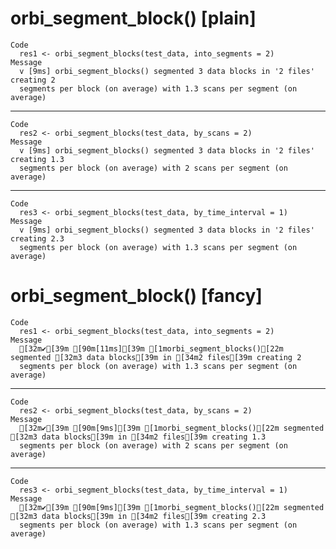 # orbi_segment_block() [plain]

    Code
      res1 <- orbi_segment_blocks(test_data, into_segments = 2)
    Message
      v [9ms] orbi_segment_blocks() segmented 3 data blocks in '2 files' creating 2
      segments per block (on average) with 1.3 scans per segment (on average)

---

    Code
      res2 <- orbi_segment_blocks(test_data, by_scans = 2)
    Message
      v [9ms] orbi_segment_blocks() segmented 3 data blocks in '2 files' creating 1.3
      segments per block (on average) with 2 scans per segment (on average)

---

    Code
      res3 <- orbi_segment_blocks(test_data, by_time_interval = 1)
    Message
      v [9ms] orbi_segment_blocks() segmented 3 data blocks in '2 files' creating 2.3
      segments per block (on average) with 1.3 scans per segment (on average)

# orbi_segment_block() [fancy]

    Code
      res1 <- orbi_segment_blocks(test_data, into_segments = 2)
    Message
      [32m✔[39m [90m[11ms][39m [1morbi_segment_blocks()[22m segmented [32m3 data blocks[39m in [34m2 files[39m creating 2
      segments per block (on average) with 1.3 scans per segment (on average)

---

    Code
      res2 <- orbi_segment_blocks(test_data, by_scans = 2)
    Message
      [32m✔[39m [90m[9ms][39m [1morbi_segment_blocks()[22m segmented [32m3 data blocks[39m in [34m2 files[39m creating 1.3
      segments per block (on average) with 2 scans per segment (on average)

---

    Code
      res3 <- orbi_segment_blocks(test_data, by_time_interval = 1)
    Message
      [32m✔[39m [90m[9ms][39m [1morbi_segment_blocks()[22m segmented [32m3 data blocks[39m in [34m2 files[39m creating 2.3
      segments per block (on average) with 1.3 scans per segment (on average)


